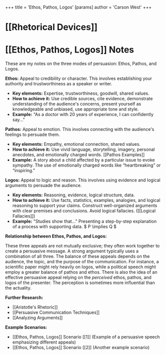 +++
 title = 'Ethos, Pathos, Logos'
[params]
	author = 'Carson West'
+++
# [[Rhetorical Devices]]
# [[Ethos, Pathos, Logos]] Notes

These are my notes on the three modes of persuasion: Ethos, Pathos, and Logos.

**Ethos:**  Appeal to credibility or character.  This involves establishing your authority and trustworthiness as a speaker or writer.

*   **Key elements:** Expertise, trustworthiness, goodwill, shared values.
*   **How to achieve it:**  Use credible sources, cite evidence, demonstrate understanding of the audience's concerns, present yourself as knowledgeable and unbiased, use appropriate tone and style.
*   **Example:** "As a doctor with 20 years of experience, I can confidently say..."

**Pathos:** Appeal to emotion. This involves connecting with the audience's feelings to persuade them.

*   **Key elements:** Empathy, emotional connection, shared values.
*   **How to achieve it:** Use vivid language, storytelling, imagery, personal anecdotes, and emotionally charged words.  [[Pathos Examples]]
*   **Example:**  A story about a child affected by a particular issue to evoke sympathy.  The use of emotionally charged words like “heartbreaking” or “inspiring.”

**Logos:** Appeal to logic and reason. This involves using evidence and logical arguments to persuade the audience.

*   **Key elements:**  Reasoning, evidence, logical structure, data.
*   **How to achieve it:** Use facts, statistics, examples, analogies, and logical reasoning to support your claims.  Construct well-organized arguments with clear premises and conclusions. Avoid logical fallacies.  ([[Logical Fallacies]])
*   **Example:**  "Studies show that..."  Presenting a step-by-step explanation of a process with supporting data.  $ P \implies Q $ 


**Relationship between Ethos, Pathos, and Logos:**

These three appeals are not mutually exclusive; they often work together to create a persuasive message. A strong argument typically uses a combination of all three.  The balance of these appeals depends on the audience, the topic, and the purpose of the communication.  For instance, a scientific paper might rely heavily on logos, while a political speech might employ a greater balance of pathos and ethos.  There is also the idea of an effective persuasive appeal relying on the *perceived* ethos, pathos, and logos of the presenter.  The perception is sometimes more influential than the actuality.


**Further Research:**

* [[Aristotle's Rhetoric]]
* [[Persuasive Communication Techniques]]
* [[Analyzing Arguments]]


**Example Scenarios:**

* [[Ethos, Pathos, Logos]] Scenario [[1]]  (Example of a persuasive speech emphasizing different appeals)
* [[Ethos, Pathos, Logos]] Scenario [[2]] (Another example scenario)


